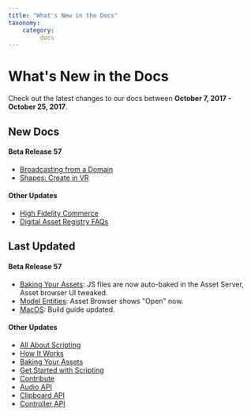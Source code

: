 ```yaml
---
title: "What's New in the Docs"
taxonomy:
    category:
         docs
---
```


# What's New in the Docs

Check out the latest changes to our docs between **October 7, 2017 - October 25, 2017**.

## New Docs
#### Beta Release 57
* [Broadcasting from a Domain](../create-and-explore/start-working-in-your-sandbox/broadcasting)
* [Shapes: Create in VR](../create-and-explore/marketplace-apps/shapes)

#### Other Updates 
* [High Fidelity Commerce](../high-fidelity-commerce)
* [Digital Asset Registry FAQs](../high-fidelity-commerce/faq-section)



## Last Updated
#### Beta Release 57
* [Baking Your Assets](/create-and-explore/start-working-in-your-sandbox/assignment-clients/baking#baking-a-javascript-file): JS files are now auto-baked in the Asset Server, Asset browser UI tweaked.
* [Model Entities](../create-and-explore/entities/model-entities): Asset Browser shows "Open" now. 
* [MacOS](../build-guide/mac-os): Build guide updated. 

#### Other Updates 
* [All About Scripting](../create-and-explore/all-about-scripting)
* [How It Works](../get-started/what-is-high-fidelity/how-it-works)
* [Baking Your Assets](/create-and-explore/start-working-in-your-sandbox/assignment-clients/baking)
* [Get Started with Scripting](../learn-with-us/get-started-with-scripting)
* [Contribute](../write-for-us/contribute)
* [Audio API](../api-reference/audio)
* [Clipboard API](../api-reference/clipboard)
* [Controller API](../api-reference/controller)






